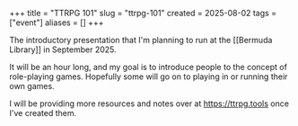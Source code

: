 +++
title = "TTRPG 101"
slug = "ttrpg-101"
created = 2025-08-02
tags = ["event"]
aliases = []
+++

The introductory presentation that I'm planning to run at the [[Bermuda Library]] in September 2025.

It will be an hour long, and my goal is to introduce people to the concept of role-playing games. Hopefully some will go on to playing in or running their own games.

I will be providing more resources and notes over at https://ttrpg.tools once I've created them.

